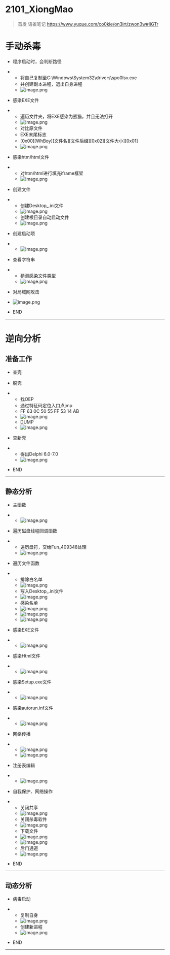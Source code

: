 # 2101_XiongMao

> 首发 语雀笔记
> https://www.yuque.com/co0kie/on3irt/zwon3w#IiGTr

# 手动杀毒

- 程序启动时，会判断路径

- - 将自己复制至C:\Windows\System32\drivers\spo0lsv.exe
  - 并创建副本进程，退出自身进程
  - ![image.png](https://cdn.nlark.com/yuque/0/2020/png/2556867/1609416736460-db524f5a-3b4b-41d9-8e7d-98ac0de049f7.png)

- 感染EXE文件

- - 遍历文件夹，将EXE感染为熊猫，并且无法打开
  - ![image.png](https://cdn.nlark.com/yuque/0/2020/png/2556867/1609423243348-de3703e7-e293-430e-98fe-acbd5b2edffc.png)
  - 对比原文件
  - EXE末尾标志
  - [0x00][WhBoy][文件名][文件后缀][0x02][文件大小][0x01]
  - ![image.png](https://cdn.nlark.com/yuque/0/2021/png/2556867/1609464051730-0fcce1b7-3093-49c3-bdbe-c91d15d9d1c0.png)

- 感染htm/html文件

- - 对htm/html进行填充iframe框架
  - ![image.png](https://cdn.nlark.com/yuque/0/2021/png/2556867/1609571265271-9faecff8-081b-48b6-a641-d9a77e9c6280.png)

- 创建文件

- - 创建Desktop_.ini文件
  - ![image.png](https://cdn.nlark.com/yuque/0/2021/png/2556867/1609570068576-821e1035-2bb6-489c-82d7-eb8bd61e1a8e.png)
  - 创建根目录自动启动文件
  - ![image.png](https://cdn.nlark.com/yuque/0/2021/png/2556867/1609571125261-05d8fefe-ab0a-4467-9185-8c934f92f29b.png)

- 创建启动项

- - ![image.png](https://cdn.nlark.com/yuque/0/2021/png/2556867/1609571005165-68f0d71f-1b11-4539-86b5-3a22b21e1b09.png)

- 查看字符串

- - 猜测感染文件类型
  - ![image.png](https://cdn.nlark.com/yuque/0/2021/png/2556867/1609512470088-bec4810a-1730-415b-86d7-6b62064f64a7.png)

- 对局域网攻击
- ![image.png](https://cdn.nlark.com/yuque/0/2021/png/2556867/1609571829456-9f26b4a8-7b45-4510-8103-fd474064209e.png)
- END

------

# 逆向分析

## 准备工作

- 查壳
- 脱壳

- - 找OEP
  - 通过特征码定位入口点jmp
  - FF 63 0C 50 55 FF 53 14 AB
  - ![image.png](https://cdn.nlark.com/yuque/0/2020/png/2556867/1609331711349-496f103f-68e0-4d6f-a080-36052173cba5.png)
  - DUMP
  - ![image.png](https://cdn.nlark.com/yuque/0/2020/png/2556867/1609331790419-39e9a58f-1cda-4d26-9a30-1300d8d84d43.png)

- 查新壳

- - 得出Delphi 6.0-7.0
  - ![image.png](https://cdn.nlark.com/yuque/0/2020/png/2556867/1609332170799-4f90ab52-18bd-4860-af29-f23d6b38d229.png)

- END

------

## 静态分析

- 主函数

- - ![image.png](https://cdn.nlark.com/yuque/0/2021/png/2556867/1609574192357-3f823d8f-3129-4436-acbb-27fc8d0f51a9.png)

- 遍历磁盘线程回调函数

- - 遍历盘符，交给Fun_409348处理
  - ![image.png](https://cdn.nlark.com/yuque/0/2021/png/2556867/1609577021588-51c40cc8-63cc-4aa3-8aea-b2c75a279529.png)

- 遍历文件函数

- - 排除白名单
  - ![image.png](https://cdn.nlark.com/yuque/0/2021/png/2556867/1609577370094-898e5667-44e6-4994-b186-4ec3d1d63cf9.png)
  - 写入Desktop_.ini文件
  - ![image.png](https://cdn.nlark.com/yuque/0/2021/png/2556867/1609578071402-989493b2-e928-4939-b45c-daa1828fb47b.png)
  - 感染名单
  - ![image.png](https://cdn.nlark.com/yuque/0/2021/png/2556867/1609580491319-4d90802e-082f-4e9d-a03e-60b52e09ad79.png)
  - ![image.png](https://cdn.nlark.com/yuque/0/2021/png/2556867/1609580708693-7473d516-ee92-4846-a7f3-5145f7eab772.png)
  - ![image.png](https://cdn.nlark.com/yuque/0/2021/png/2556867/1609580995961-845ef9b7-9f52-480f-8af8-50b1d2d9ccca.png)

- 感染EXE文件

- - ![image.png](https://cdn.nlark.com/yuque/0/2021/png/2556867/1609583755049-8a5ac49b-18da-4e04-ac31-8c26f978d060.png)

- 感染Html文件

- - ![image.png](https://cdn.nlark.com/yuque/0/2021/png/2556867/1609584722484-dbed6c3e-e0aa-4070-9c4e-f3edc91d684d.png)

- 感染Setup.exe文件

- - ![image.png](https://cdn.nlark.com/yuque/0/2021/png/2556867/1609591890524-e61c0cd7-2488-4062-821e-555b18117250.png)

- 感染autorun.inf文件

- - ![image.png](https://cdn.nlark.com/yuque/0/2021/png/2556867/1609592117861-14cdafcb-b0ea-471b-822b-813c1736d7e1.png)

- 网络传播

- - ![image.png](https://cdn.nlark.com/yuque/0/2021/png/2556867/1609592677398-6e7113e0-f06a-40fe-8f54-bb896e65a069.png)
  - ![image.png](https://cdn.nlark.com/yuque/0/2021/png/2556867/1609592780834-459a6e6e-25aa-4c84-aefe-af1593f3fc52.png)

- 注册表编辑

- - ![image.png](https://cdn.nlark.com/yuque/0/2021/png/2556867/1609593709265-255b5103-767e-42c7-aad8-7b70c5b8ea05.png)

- 自我保护、网络操作

- - 关闭共享
  - ![image.png](https://cdn.nlark.com/yuque/0/2021/png/2556867/1609594177167-4dd0607a-be35-4dea-a37b-7de9bf0138da.png)
  - 关闭杀毒软件
  - ![image.png](https://cdn.nlark.com/yuque/0/2021/png/2556867/1609594051857-18810524-01c4-4047-92ea-6e0250f9ef58.png)
  - 下载文件
  - ![image.png](https://cdn.nlark.com/yuque/0/2021/png/2556867/1609719839603-350c842e-e011-4e19-8105-f689f49fc990.png)
  - ![image.png](https://cdn.nlark.com/yuque/0/2021/png/2556867/1609720341479-4f75cb64-cd6a-4d87-9d7a-61606d1dbdd7.png)
  - 后门通道
  - ![image.png](https://cdn.nlark.com/yuque/0/2021/png/2556867/1609720739988-05788739-5201-48bd-979c-033d87c58898.png)

- END

------

## 动态分析

- 病毒启动

- - 复制自身
  - ![image.png](https://cdn.nlark.com/yuque/0/2021/png/2556867/1609573866509-4505ecce-1bee-40ee-8feb-c500717597bf.png)
  - 创建新进程
  - ![image.png](https://cdn.nlark.com/yuque/0/2021/png/2556867/1609572887789-fa344899-40ac-49c2-b13f-d6f01a105d58.png)

- END

------

